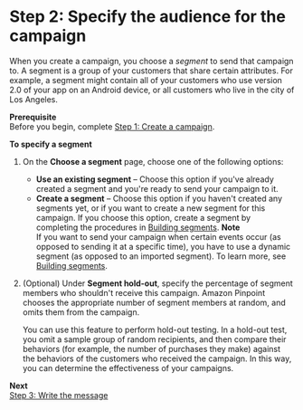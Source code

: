# Step 2: Specify the audience for the campaign<a name="campaigns-segment"></a>

When you create a campaign, you choose a *segment* to send that campaign to\. A segment is a group of your customers that share certain attributes\. For example, a segment might contain all of your customers who use version 2\.0 of your app on an Android device, or all customers who live in the city of Los Angeles\. 

**Prerequisite**  
Before you begin, complete [Step 1: Create a campaign](campaigns-begin.md)\.

**To specify a segment**

1. On the **Choose a segment** page, choose one of the following options:
   + **Use an existing segment** – Choose this option if you've already created a segment and you're ready to send your campaign to it\.
   + **Create a segment** – Choose this option if you haven't created any segments yet, or if you want to create a new segment for this campaign\. If you choose this option, create a segment by completing the procedures in [Building segments](segments-building.md)\.
**Note**  
If you want to send your campaign when certain events occur \(as opposed to sending it at a specific time\), you have to use a dynamic segment \(as opposed to an imported segment\)\. To learn more, see [Building segments](segments-building.md)\.

1. \(Optional\) Under **Segment hold\-out**, specify the percentage of segment members who shouldn't receive this campaign\. Amazon Pinpoint chooses the appropriate number of segment members at random, and omits them from the campaign\. 

   You can use this feature to perform hold\-out testing\. In a hold\-out test, you omit a sample group of random recipients, and then compare their behaviors \(for example, the number of purchases they make\) against the behaviors of the customers who received the campaign\. In this way, you can determine the effectiveness of your campaigns\. 

**Next**  
[Step 3: Write the message](campaigns-message.md)